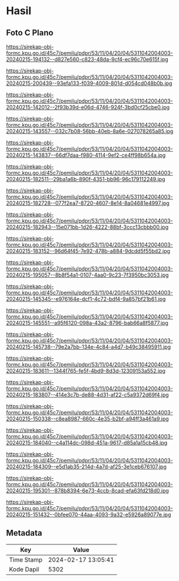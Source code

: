 # Hasil

## Foto C Plano

https://sirekap-obj-formc.kpu.go.id/45c7/pemilu/pdpr/53/11/04/20/04/5311042004003-20240215-194132--d827e560-c823-48da-9cf4-ec96c70e615f.jpg

https://sirekap-obj-formc.kpu.go.id/45c7/pemilu/pdpr/53/11/04/20/04/5311042004003-20240215-200439--93efa133-f039-4009-801d-d054cd048b0b.jpg

https://sirekap-obj-formc.kpu.go.id/45c7/pemilu/pdpr/53/11/04/20/04/5311042004003-20240215-142012--2f93b39d-e06d-4746-924f-3bd0cf25cbe0.jpg

https://sirekap-obj-formc.kpu.go.id/45c7/pemilu/pdpr/53/11/04/20/04/5311042004003-20240215-143557--032c7b08-56bb-40eb-8a6e-027078265a85.jpg

https://sirekap-obj-formc.kpu.go.id/45c7/pemilu/pdpr/53/11/04/20/04/5311042004003-20240215-143837--66df7daa-f980-4114-9ef2-ce4ff98b654a.jpg

https://sirekap-obj-formc.kpu.go.id/45c7/pemilu/pdpr/53/11/04/20/04/5311042004003-20240215-182511--29ba1a6b-890f-4351-bb96-96c179112249.jpg

https://sirekap-obj-formc.kpu.go.id/45c7/pemilu/pdpr/53/11/04/20/04/5311042004003-20240215-182728--077f2ea7-8720-4607-8e14-8a04681e4997.jpg

https://sirekap-obj-formc.kpu.go.id/45c7/pemilu/pdpr/53/11/04/20/04/5311042004003-20240215-182943--15e071bb-1d26-4222-88bf-3ccc13cbbb00.jpg

https://sirekap-obj-formc.kpu.go.id/45c7/pemilu/pdpr/53/11/04/20/04/5311042004003-20240215-183152--96d64f45-7e92-478b-a884-9dcdd5f55bd2.jpg

https://sirekap-obj-formc.kpu.go.id/45c7/pemilu/pdpr/53/11/04/20/04/5311042004003-20240215-195057--8b8f54a1-0107-4aa0-9c23-7f3950bc3053.jpg

https://sirekap-obj-formc.kpu.go.id/45c7/pemilu/pdpr/53/11/04/20/04/5311042004003-20240215-145345--e976164e-dcf1-4c72-bdf4-9a857bf21b61.jpg

https://sirekap-obj-formc.kpu.go.id/45c7/pemilu/pdpr/53/11/04/20/04/5311042004003-20240215-145551--a95f6120-098a-43a2-8796-bab66a8f5877.jpg

https://sirekap-obj-formc.kpu.go.id/45c7/pemilu/pdpr/53/11/04/20/04/5311042004003-20240215-145738--79e2a7bb-134e-4c84-a4d7-b49c38495911.jpg

https://sirekap-obj-formc.kpu.go.id/45c7/pemilu/pdpr/53/11/04/20/04/5311042004003-20240215-183611--1344f765-fe5f-4bd9-8d3d-12309153a552.jpg

https://sirekap-obj-formc.kpu.go.id/45c7/pemilu/pdpr/53/11/04/20/04/5311042004003-20240215-183807--414e3c7b-de88-4d31-af22-c5a9372d69f4.jpg

https://sirekap-obj-formc.kpu.go.id/45c7/pemilu/pdpr/53/11/04/20/04/5311042004003-20240215-150338--c8ea8987-660c-4e35-b2bf-a94ff3a461a9.jpg

https://sirekap-obj-formc.kpu.go.id/45c7/pemilu/pdpr/53/11/04/20/04/5311042004003-20240215-184040--c4a114dc-098d-451a-9617-d85a1a15cb48.jpg

https://sirekap-obj-formc.kpu.go.id/45c7/pemilu/pdpr/53/11/04/20/04/5311042004003-20240215-184309--e5d1ab35-214d-4a7d-af25-3e1ceb676107.jpg

https://sirekap-obj-formc.kpu.go.id/45c7/pemilu/pdpr/53/11/04/20/04/5311042004003-20240215-195301--878b8394-6e73-4ccb-8cad-efa63fd218d0.jpg

https://sirekap-obj-formc.kpu.go.id/45c7/pemilu/pdpr/53/11/04/20/04/5311042004003-20240215-151432--0bfee070-44aa-4093-9a32-e5926a89077e.jpg


## Metadata

| Key        | Value               |
| ---------- | ------------------- |
| Time Stamp | 2024-02-17 13:05:41 |
| Kode Dapil | 5302                |




